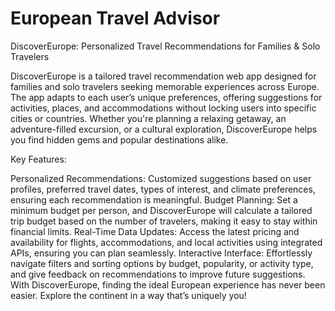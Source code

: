 # European Travel Advisor
DiscoverEurope: Personalized Travel Recommendations for Families & Solo Travelers

DiscoverEurope is a tailored travel recommendation web app designed for families and solo travelers seeking memorable experiences across Europe. The app adapts to each user’s unique preferences, offering suggestions for activities, places, and accommodations without locking users into specific cities or countries. Whether you're planning a relaxing getaway, an adventure-filled excursion, or a cultural exploration, DiscoverEurope helps you find hidden gems and popular destinations alike.

Key Features:

Personalized Recommendations: Customized suggestions based on user profiles, preferred travel dates, types of interest, and climate preferences, ensuring each recommendation is meaningful.
Budget Planning: Set a minimum budget per person, and DiscoverEurope will calculate a tailored trip budget based on the number of travelers, making it easy to stay within financial limits.
Real-Time Data Updates: Access the latest pricing and availability for flights, accommodations, and local activities using integrated APIs, ensuring you can plan seamlessly.
Interactive Interface: Effortlessly navigate filters and sorting options by budget, popularity, or activity type, and give feedback on recommendations to improve future suggestions.
With DiscoverEurope, finding the ideal European experience has never been easier. Explore the continent in a way that’s uniquely you!
